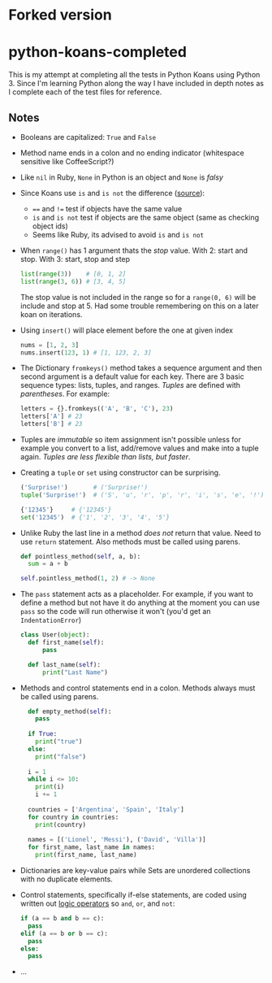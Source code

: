 # Forked version
# python-koans-completed

This is my attempt at completing all the tests in Python Koans using Python 3. Since I'm learning Python along the way I have included 
in depth notes as I complete each of the test files for reference.

## Notes

* Booleans are capitalized: `True` and `False`
* Method name ends in a colon and no ending indicator (whitespace sensitive like CoffeeScript?)
* Like `nil` in Ruby, `None` in Python is an object and `None` is *falsy*
* Since Koans use `is` and `is not` the difference ([source](http://stackoverflow.com/a/4485254/941579)):
  * `==` and `!=` test if objects have the same value
  * `is` and `is not` test if objects are the same object (same as checking object ids)
  * Seems like Ruby, its advised to avoid `is` and `is not`
* When `range()` has 1 argument thats the *stop* value. With 2: start and stop. With 3: start, stop and step

  ```python
  list(range(3))    # [0, 1, 2]
  list(range(3, 6)) # [3, 4, 5]
  ```
  
  The stop value is not included in the range so for a `range(0, 6)` will be include and stop at 5. Had some trouble remembering on this on a later koan on iterations.

* Using `insert()` will place element before the one at given index

  ```python
  nums = [1, 2, 3]
  nums.insert(123, 1) # [1, 123, 2, 3]
  ```

* The Dictionary `fromkeys()` method takes a sequence argument and then second argument is a default value for each key. There are 3 basic sequence types: lists, tuples, and ranges. *Tuples* are defined with *parentheses*. For example:

  ```python
  letters = {}.fromkeys(('A', 'B', 'C'), 23)
  letters['A'] # 23
  letters['B'] # 23
  ```

* Tuples are *immutable* so item assignment isn't possible unless for example you convert to a list, add/remove values and make into a tuple again. *Tuples are less flexible than lists, but faster*.
* Creating a `tuple` or `set` using constructor can be surprising.

  ```python
  ('Surprise!')       # ('Surprise!')
  tuple('Surprise!')  # ('S', 'u', 'r', 'p', 'r', 'i', 's', 'e', '!')
  
  {'12345'}     # {'12345'}
  set('12345')  # {'1', '2', '3', '4', '5'}
  ```

* Unlike Ruby the last line in a method *does not* return that value. Need to use `return` statement. Also methods must be called using parens.

  ```python
  def pointless_method(self, a, b):
    sum = a + b

  self.pointless_method(1, 2) # -> None
  ```

* The `pass` statement acts as a placeholder. For example, if you want to define a method but not have it do anything at the moment you can use `pass` so the code will run otherwise it won't (you'd get an `IndentationError`)

  ```python
  class User(object):
    def first_name(self):
        pass

    def last_name(self):
        print("Last Name")
  ```

* Methods and control statements end in a colon. Methods always must be called using parens.

  ```python
    def empty_method(self):
      pass
    
    if True:
      print("true")
    else:
      print("false")
    
    i = 1
    while i <= 10:
      print(i)
      i += 1
    
    countries = ['Argentina', 'Spain', 'Italy']
    for country in countries:
      print(country)
    
    names = [('Lionel', 'Messi'), ('David', 'Villa')]
    for first_name, last_name in names:
      print(first_name, last_name)
  ```

* Dictionaries are key-value pairs while Sets are unordered collections with no duplicate elements.
* Control statements, specifically if-else statements, are coded using written out [logic operators](http://www.tutorialspoint.com/python/python_basic_operators.htm) so `and`, `or`, and `not`:

  ```python
  if (a == b and b == c):
    pass
  elif (a == b or b == c):
    pass
  else:
    pass
  ```

* ...
